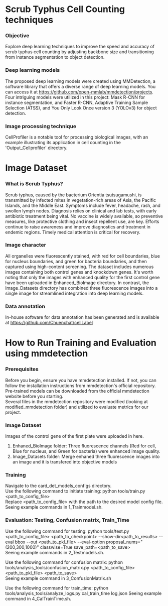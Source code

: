 # Scrub Typhus Cell Counting techniques

### Objective 
Explore deep learning techniques to improve the speed and accuracy of scrub typhus cell counting by adjusting backbone size and transitioning from instance segmentation to object detection.

### Deep learning models 
The proposed deep learning models were created using MMDetection, a software library that offers a diverse range of deep learning models. You can access it at https://github.com/open-mmlab/mmdetection/projects. Four intriguing models were utilized in this project: Mask R-CNN for instance segmentation, and Faster R-CNN, Adaptive Training Sample Selection (ATSS), and You Only Look Once version 3 (YOLOv3) for object detection.

### Image processing technique
CellProfiler is a notable tool for processing biological images, with an example illustrating its application in cell counting in the 'Output_Cellprofiler' directory.


# Image Dataset
### What is Scrub Typhus?
Scrub typhus, caused by the bacterium Orientia tsutsugamushi, is transmitted by infected mites in vegetation-rich areas of Asia, the Pacific Islands, and the Middle East. Symptoms include fever, headache, rash, and swollen lymph nodes. Diagnosis relies on clinical and lab tests, with early antibiotic treatment being vital. No vaccine is widely available, so preventive measures, like protective clothing and insect repellent use, are key. Efforts continue to raise awareness and improve diagnostics and treatment in endemic regions. Timely medical attention is critical for recovery.

### Image character
All organelles were fluorescently stained, with red for cell boundaries, blue for nucleus boundaries, and green for bacteria boundaries, and then captured using high-content screening.
The dataset includes numerous images containing both control genes and knockdown genes. It's worth noting that only the images with enhanced quality for the first control gene have been uploaded in Enhanced_BioImage directory. In contrast, the Image_Datasets directory has combined three fluorescence images into a single image for streamlined integration into deep learning models.

### Data annotation
In-house software for data annotation has been generated and is available at https://github.com/Chuenchat/cellLabel


# How to Run Training and Evaluation using mmdetection
### Prerequisites
Before you begin, ensure you have mmdetection installed. If not, you can follow the installation instructions from mmdetection's official repository.<br>
Pre-trained models can be downloaded from the official mmdetection website before you starting.<br>
Several files in the mmdetection repository were modified (looking at modified_mmdetection folder) and utilized to evaluate metrics for our project.<br>

### Image Dataset
Images of the control gene of the first plate were uploaded in here.<br>
1. Enhaned_BioImage folder: Three fluorescence channels (Red for cell, Blue for nucleus, and Green for bacteria) were enhanced image quality.<br>
2. Image_Datasets folder: Merge enhaned three fluorescence images into an image and it is transfered into objective models<br>


### Training
Navigate to the card_det_models_configs directory.<br>
Use the following command to initiate training:
python tools/train.py <path_to_config_file><br>
Replace <path_to_config_file> with the path to the desired model config file.<br>
Seeing example commands in 1_Trainmodel.sh.<br>

### Evaluation: Testing, Confusion matrix, Train_Time
Use the following command for testing:
python tools/test.py <path_to_config_file> <path_to_checkpoint> --show-dir<path_to_results> --eval bbox --out <path_to_pkl_file> --eval-option proposal_nums="(200,300,1000)" classwise=True save_path=<path_to_save><br>
Seeing example commands in 2_Testmodels.sh.<br>


Use the following command for confusion matrix:
python tools/analysis_tools/confusion_matrix.py <path_to_config_file>   <path_to_pkl_file> <path_to_save><br>
Seeing example command in 3_ConfusionMatrix.sh<br>


Use the following command for train_time:
python tools/analysis_tools/analyze_logs.py cal_train_time log.json
Seeing example command in 4_CalTrainTime.sh. 

